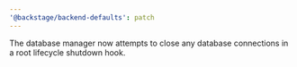 ```yaml
---
'@backstage/backend-defaults': patch
---
```


The database manager now attempts to close any database connections in a root lifecycle shutdown hook.

